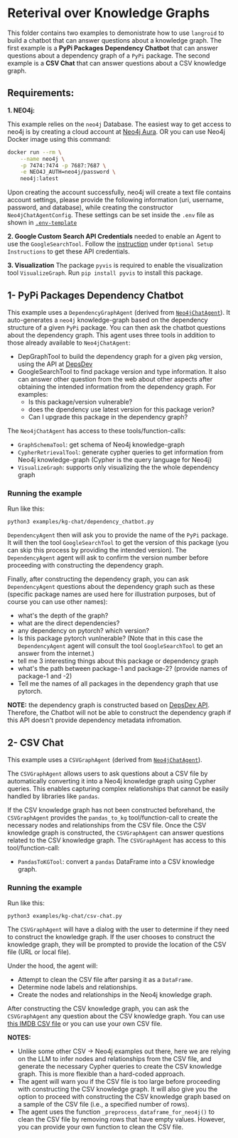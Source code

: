# Reterival over Knowledge Graphs

This folder contains two examples to demonistrate how to use `langroid` to build a chatbot that can answer questions about a knowledge graph.
The first example is a **PyPi Packages Dependency Chatbot** that can answer questions about a dependency graph of a `PyPi` package. 
The second example is a **CSV Chat** that can answer questions about a CSV knowledge graph.

## Requirements:

**1. NEO4j:**

This example relies on the `neo4j` Database. The easiest way to get access to neo4j is
by creating a cloud account at [Neo4j Aura](https://neo4j.com/cloud/platform/aura-graph-database/). OR you
can use Neo4j Docker image using this command:

```bash
docker run --rm \
    --name neo4j \
    -p 7474:7474 -p 7687:7687 \
    -e NEO4J_AUTH=neo4j/password \
    neo4j:latest
```

Upon creating the account successfully, neo4j will create a text file contains
account settings, please provide the following information (uri, username,
password, and database), while creating the constructor `Neo4jChatAgentConfig`. 
These settings can be set inside the `.env` file as shown in [`.env-template`](../../.env-template)

**2. Google Custom Search API Credentials** 
needed to enable an Agent to use the `GoogleSearchTool`. 
Follow the [instruction](https://github.com/langroid/langroid?tab=readme-ov-file#gear-installation-and-setup) under `Optional Setup Instructions` to get these API credentials. 

**3. Visualization**
The package `pyvis` is required to enable the visualization tool `VisualizeGraph`. 
Run ``pip install pyvis`` to install this package.

## 1- PyPi Packages Dependency Chatbot

This example uses a `DependencyGraphAgent` 
(derived from [`Neo4jChatAgent`](https://github.com/langroid/langroid/blob/main/langroid/agent/special/neo4j/neo4j_chat_agent.py)).
It auto-generates a `neo4j` knowledge-graph based on the dependency
structure of a given `PyPi` package. You can then ask the chatbot questions
about the dependency graph. This agent uses three tools in addition to those 
already available to `Neo4jChatAgent`:

- DepGraphTool to build the dependency graph for a given pkg version, using the API
   at [DepsDev](https://deps.dev/)
- GoogleSearchTool to find package version and type information. It also can answer
other question from the web about other aspects after obtaining the intended information
from the dependency graph. For examples:
  - Is this package/version vulnerable?
  - does the dpendency use latest version for this package verion?
  - Can I upgrade this package in the dependency graph?

The `Neo4jChatAgent` has access to these tools/function-calls:

- `GraphSchemaTool`: get schema of Neo4j knowledge-graph
- `CypherRetrievalTool`: generate cypher queries to get information from
   Neo4j knowledge-graph (Cypher is the query language for Neo4j)
- `VisualizeGraph`: supports only visualizing the the whole dependency graph

### Running the example

Run like this:
```
python3 examples/kg-chat/dependency_chatbot.py
```

`DependencyAgent` then will ask you to provide the name of the `PyPi` package.
It will then the tool `GoogleSearchTool` to get the version of
this package (you can skip this process by providing the intended version).
The `DependencyAgent` agent will ask to confirm the version number before
proceeding with constructing the dependency graph.

Finally, after constructing the dependency graph, you can ask `DependencyAgent`
questions about the dependency graph such as these (specific package names are
used here for illustration purposes, but of course you can use other names):

- what's the depth of the graph?
- what are the direct dependencies?
- any dependency on pytorch? which version?
- Is this package pytorch vunlnerable?
  (Note that in this case the `DependencyAgent` agent will consult the 
  tool `GoogleSearchTool` to get an answer from the internet.)
- tell me 3 interesting things about this package or dependency graph
- what's the path between package-1 and package-2? (provide names of package-1
  and -2)
- Tell me the names of all packages in the dependency graph that use pytorch.

**NOTE:** the dependency graph is constructed based
on [DepsDev API](https://deps.dev/). Therefore, the Chatbot will not be able to
construct the dependency graph if this API doesn't provide dependency metadata
infromation. 

## 2- CSV Chat

This example uses a `CSVGraphAgent` 
(derived from [`Neo4jChatAgent`](https://github.com/langroid/langroid/blob/main/langroid/agent/special/neo4j/neo4j_chat_agent.py)).

The `CSVGraphAgent` allows users to ask questions about a CSV file by 
automatically converting it into a Neo4j knowledge graph using Cypher queries. 
This enables capturing complex relationships that cannot be easily
handled by libraries like `pandas`.

If the CSV knowledge graph has not been constructed beforehand, the `CSVGraphAgent`
provides the `pandas_to_kg` tool/function-call to create the necessary nodes and
relationships from the CSV file. Once the CSV knowledge graph is constructed,
the `CSVGraphAgent` can answer questions related to the CSV knowledge graph.
The `CSVGraphAgent` has access to this tool/function-call:

- `PandasToKGTool`: convert a `pandas` DataFrame into a CSV knowledge graph.

### Running the example

Run like this:
```
python3 examples/kg-chat/csv-chat.py
```

The `CSVGraphAgent` will have a dialog with the user to determine if they need to
construct the knowledge graph. If the user chooses to construct the knowledge graph, they
will be prompted to provide the location of the CSV file (URL or local file).

Under the hood, the agent will:

- Attempt to clean the CSV file after parsing it as a `DataFrame`.
- Determine node labels and relationships.
- Create the nodes and relationships in the Neo4j knowledge graph.

After constructing the CSV knowledge graph, you can ask the `CSVGraphAgent` any question
about the CSV knowledge graph. You can use [this IMDB CSV file](https://raw.githubusercontent.com/langroid/langroid-examples/main/examples/docqa/data/movies/IMDB.csv) 
or you can use your own CSV file.

**NOTES:**

- Unlike some other CSV -> Neo4j examples out there, here we are relying on the LLM
  to infer nodes and relationships from the CSV file, and generate the necessary
    Cypher queries to create the CSV knowledge graph. This is more flexible than
    a hard-coded approach.
- The agent will warn you if the CSV file is too large before proceeding with
  constructing the CSV knowledge graph. It will also give you the option to proceed with
  constructing the CSV knowledge graph based on a sample of the CSV file (i.e., a
  specified number of rows).
- The agent uses the function `_preprocess_dataframe_for_neo4j()` to clean the CSV file
  by removing rows that have empty values. However, you can provide your own function to
  clean the CSV file.
